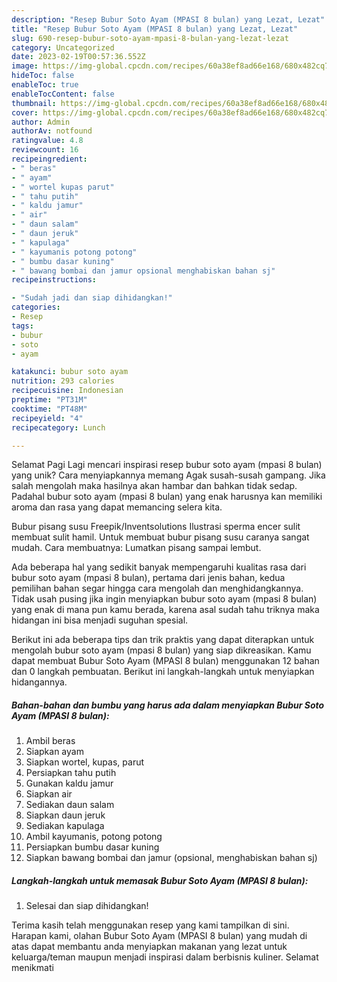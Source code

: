 ```yaml
---
description: "Resep Bubur Soto Ayam (MPASI 8 bulan) yang Lezat, Lezat"
title: "Resep Bubur Soto Ayam (MPASI 8 bulan) yang Lezat, Lezat"
slug: 690-resep-bubur-soto-ayam-mpasi-8-bulan-yang-lezat-lezat
category: Uncategorized
date: 2023-02-19T00:57:36.552Z
image: https://img-global.cpcdn.com/recipes/60a38ef8ad66e168/680x482cq70/bubur-soto-ayam-mpasi-8-bulan-foto-resep-utama.jpg
hideToc: false
enableToc: true
enableTocContent: false
thumbnail: https://img-global.cpcdn.com/recipes/60a38ef8ad66e168/680x482cq70/bubur-soto-ayam-mpasi-8-bulan-foto-resep-utama.jpg
cover: https://img-global.cpcdn.com/recipes/60a38ef8ad66e168/680x482cq70/bubur-soto-ayam-mpasi-8-bulan-foto-resep-utama.jpg
author: Admin
authorAv: notfound
ratingvalue: 4.8
reviewcount: 16
recipeingredient:
- " beras"
- " ayam"
- " wortel kupas parut"
- " tahu putih"
- " kaldu jamur"
- " air"
- " daun salam"
- " daun jeruk"
- " kapulaga"
- " kayumanis potong potong"
- " bumbu dasar kuning"
- " bawang bombai dan jamur opsional menghabiskan bahan sj"
recipeinstructions:

- "Sudah jadi dan siap dihidangkan!"
categories:
- Resep
tags:
- bubur
- soto
- ayam

katakunci: bubur soto ayam 
nutrition: 293 calories
recipecuisine: Indonesian
preptime: "PT31M"
cooktime: "PT48M"
recipeyield: "4"
recipecategory: Lunch

---
```



Selamat Pagi Lagi mencari inspirasi resep bubur soto ayam (mpasi 8 bulan) yang unik? Cara menyiapkannya memang Agak susah-susah gampang. Jika salah mengolah maka hasilnya akan hambar dan bahkan tidak sedap. Padahal bubur soto ayam (mpasi 8 bulan) yang enak harusnya kan memiliki aroma dan rasa yang dapat memancing selera kita.


Bubur pisang susu Freepik/Inventsolutions Ilustrasi sperma encer sulit membuat sulit hamil. Untuk membuat bubur pisang susu caranya sangat mudah. Cara membuatnya: Lumatkan pisang sampai lembut.

Ada beberapa hal yang sedikit banyak mempengaruhi kualitas rasa dari bubur soto ayam (mpasi 8 bulan), pertama dari jenis bahan, kedua pemilihan bahan segar hingga cara mengolah dan menghidangkannya. Tidak usah pusing jika ingin menyiapkan bubur soto ayam (mpasi 8 bulan) yang enak di mana pun kamu berada, karena asal sudah tahu triknya maka hidangan ini bisa menjadi suguhan spesial.


Berikut ini ada beberapa tips dan trik praktis yang dapat diterapkan untuk mengolah bubur soto ayam (mpasi 8 bulan) yang siap dikreasikan. Kamu dapat membuat Bubur Soto Ayam (MPASI 8 bulan) menggunakan 12 bahan dan 0 langkah pembuatan. Berikut ini langkah-langkah untuk menyiapkan hidangannya.

<!--inarticleads1-->

##### Bahan-bahan dan bumbu yang harus ada dalam menyiapkan Bubur Soto Ayam (MPASI 8 bulan):

1. Ambil  beras
1. Siapkan  ayam
1. Siapkan  wortel, kupas, parut
1. Persiapkan  tahu putih
1. Gunakan  kaldu jamur
1. Siapkan  air
1. Sediakan  daun salam
1. Siapkan  daun jeruk
1. Sediakan  kapulaga
1. Ambil  kayumanis, potong potong
1. Persiapkan  bumbu dasar kuning
1. Siapkan  bawang bombai dan jamur (opsional, menghabiskan bahan sj)




<!--inarticleads2-->

##### Langkah-langkah untuk memasak Bubur Soto Ayam (MPASI 8 bulan):


1. Selesai dan siap dihidangkan!



Terima kasih telah menggunakan resep yang kami tampilkan di sini. Harapan kami, olahan Bubur Soto Ayam (MPASI 8 bulan) yang mudah di atas dapat membantu anda menyiapkan makanan yang lezat untuk keluarga/teman maupun menjadi inspirasi dalam berbisnis kuliner. Selamat menikmati
